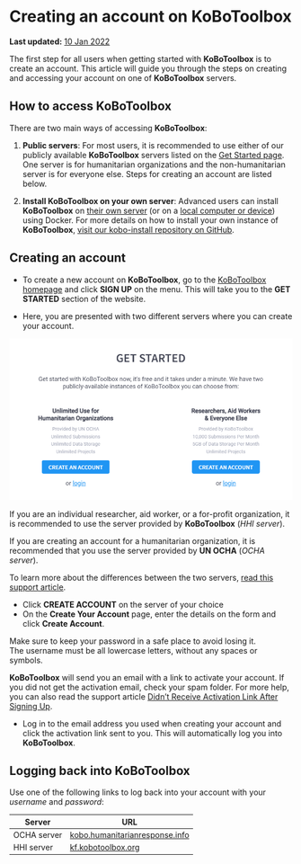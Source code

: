 # Creating an account on KoBoToolbox
**Last updated:** <a href="https://github.com/kobotoolbox/docs/blob/449cf749e5549acaedf4b9ecf586eeb82032d4c6/source/creating_account.md" class="reference">10 Jan 2022</a>

The first step for all users when getting started with **KoBoToolbox** is to
create an account. This article will guide you through the steps on creating and
accessing your account on one of **KoBoToolbox** servers.

## How to access KoBoToolbox

There are two main ways of accessing **KoBoToolbox**:

1. **Public servers**: For most users, it is recommended to use either of our
   publicly available **KoBoToolbox** servers listed on the
   [Get Started page](https://www.kobotoolbox.org/#sign-up). One server is for
   humanitarian organizations and the non-humanitarian server is for everyone
   else. Steps for creating an account are listed below.

2. **Install KoBoToolbox on your own server**: Advanced users can install
   **KoBoToolbox** on [their own server](kobo_your_servers.md) (or on a
   [local computer or device](kobo_local_computer.md)) using Docker. For more
   details on how to install your own instance of **KoBoToolbox**,
   [visit our kobo-install repository on GitHub](https://github.com/kobotoolbox/kobo-install).

## Creating an account

-   To create a new account on **KoBoToolbox**, go to the
    [KoBoToolbox homepage](https://kobotoolbox.org) and click **SIGN UP** on the
    menu. This will take you to the **GET STARTED** section of the website.

-   Here, you are presented with two different servers where you can create your
    account.

![KoBoToolbox servers](images/creating_account/servers.png)

If you are an individual researcher, aid worker, or a for-profit organization,
it is recommended to use the server provided by **KoBoToolbox** (_HHI server_).

If you are creating an account for a humanitarian organization, it is
recommended that you use the server provided by **UN OCHA** (_OCHA server_).

<p class="note">
  To learn more about the differences between the two servers,
  <a href="server.html" class="reference">read this support article</a>.
</p>

-   Click **CREATE ACCOUNT** on the server of your choice
-   On the **Create Your Account** page, enter the details on the form and click
    **Create Account**.

<p class="note">
  Make sure to keep your password in a safe place to avoid losing it. <br />
  The username must be all lowercase letters, without any spaces or symbols.
</p>

**KoBoToolbox** will send you an email with a link to activate your account. If
you did not get the activation email, check your spam folder. For more help, you
can also read the support article
[Didn’t Receive Activation Link After Signing Up](activation_link.md).

-   Log in to the email address you used when creating your account and click
    the activation link sent to you. This will automatically log you into
    **KoBoToolbox**.

## Logging back into KoBoToolbox

Use one of the following links to log back into your account with your
_username_ and _password_:

| Server      | URL                                                                                                   |
| ----------- | ----------------------------------------------------------------------------------------------------- |
| OCHA server | <a href="https://kobo.humanitarianresponse.info" class="reference">kobo.humanitarianresponse.info</a> |
| HHI server  | <a href="https://kf.kobotoolbox.org" class="reference">kf.kobotoolbox.org</a>                         |
